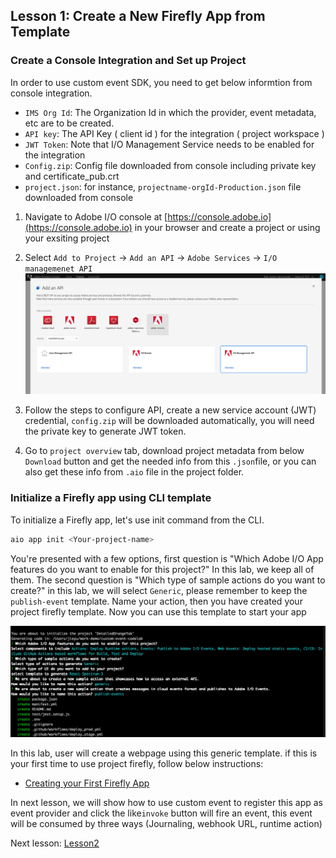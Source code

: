 ## Lesson 1: Create a New Firefly App from Template 

### Create a Console Integration and Set up Project
In order to use custom event SDK, you need to get below informtion from console integration.

- `IMS Org Id`: The Organization Id in which the provider, event metadata, etc are to be created. 
- `API key`: The API Key ( client id ) for the integration ( project workspace ) 
- `JWT Token`: Note that I/O Management Service needs to be enabled for the integration
- `Config.zip`: Config file downloaded from console including private key and certificate_pub.crt
- `project.json`: for instance, `projectname-orgId-Production.json` file downloaded from console 


1. Navigate to Adobe I/O console at [https://console.adobe.io](https://console.adobe.io) in your browser and create a project or using your exsiting project 

2. Select `Add to Project` -> `Add an API` -> `Adobe Services` -> `I/O managemenet API`
![add-api](assets/add-api.png)

3. Follow the steps to configure API, create a new service account (JWT) credential, `config.zip` will be
downloaded automatically, you will need the private key to generate JWT token.

4. Go to `project overview` tab, download project metadata from below `Download` button and get the needed info from this `.json`file, or you can also get these info from `.aio` file in the project folder.

### Initialize a Firefly app using CLI template

To initialize a Firefly app, let's use init command from the CLI.

```bash
aio app init <Your-project-name>
```

You're presented with a few options, first question is "Which Adobe I/O App features do you want to enable for this project?" In this lab, we keep all of them. The second question is "Which type of sample actions do you want to create?" in this lab, we will select `Generic`, please remember to keep the `publish-event` template.
Name your action, then you have created your project firefly template. Now you can use this template to start your app

![event-provider](assets/publish-event-cli.png)

In this lab, user will create a webpage using this generic template. if this is your first time to use project firefly, follow below instructions:
* [Creating your First Firefly App](https://github.com/AdobeDocs/project-firefly/blob/master/getting_started/first_app.md)

In next lesson, we will show how to use custom event to register this app as event provider and click the like`invoke` button 
will fire an event, this event will be consumed by three ways (Journaling, webhook URL, runtime action)

Next lesson: [Lesson2](lesson2.md)